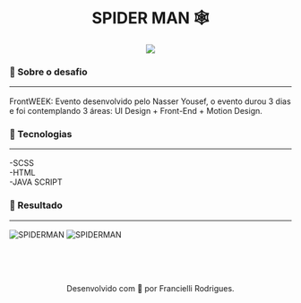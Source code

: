 <h1 align="center">
SPIDER MAN 🕸
</h1>
<p align="center">
<a target="_blank" rel="noopener noreferrer" href="https://camo.githubusercontent.com/66fe19848b26f90cf13a99b798f742a9e7809b27/68747470733a2f2f696d672e736869656c64732e696f2f62616467652f746563682d66726f6e742d2d656e642d627269676874677265656e"><img src="https://camo.githubusercontent.com/66fe19848b26f90cf13a99b798f742a9e7809b27/68747470733a2f2f696d672e736869656c64732e696f2f62616467652f746563682d66726f6e742d2d656e642d627269676874677265656e" data-canonical-src="https://img.shields.io/badge/tech-front--end-brightgreen" style="max-width:100%;"></a>

### 🧐 Sobre o desafio <hr>

FrontWEEK: Evento desenvolvido pelo Nasser Yousef, o evento durou 3 dias e foi contemplando 3 áreas: UI Design + Front-End + Motion Design.

### 🚨 Tecnologias <hr>

-SCSS <br>
-HTML <br>
-JAVA SCRIPT <br>

### 🎉 Resultado <hr>

<img alt="SPIDERMAN" src="https://ik.imagekit.io/atnyozbx9v/homen_aranha_72QQARLCV.jpg">
<img alt="SPIDERMAN" src="https://ik.imagekit.io/atnyozbx9v/miranha1_RE9HCHmS8V.gif">

<br><br><br>
<p align="center">
Desenvolvido com 💜 por Francielli Rodrigues.
</p>

